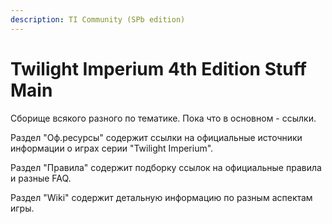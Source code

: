 ```yaml
---
description: TI Community (SPb edition)
---
```


# Twilight Imperium 4th Edition Stuff Main

Сборище всякого разного по тематике.
Пока что в основном - ссылки.

Раздел "Оф.ресурсы" содержит ссылки на официальные источники информации о играх серии "Twilight Imperium".

Раздел "Правила" содержит подборку ссылок на официальные правила и разные FAQ.

Раздел "Wiki" содержит детальную информацию по разным аспектам игры.

